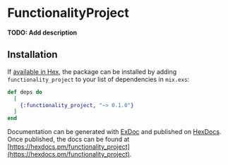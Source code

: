 # FunctionalityProject

**TODO: Add description**

## Installation

If [available in Hex](https://hex.pm/docs/publish), the package can be installed
by adding `functionality_project` to your list of dependencies in `mix.exs`:

```elixir
def deps do
  [
    {:functionality_project, "~> 0.1.0"}
  ]
end
```

Documentation can be generated with [ExDoc](https://github.com/elixir-lang/ex_doc)
and published on [HexDocs](https://hexdocs.pm). Once published, the docs can
be found at [https://hexdocs.pm/functionality_project](https://hexdocs.pm/functionality_project).

